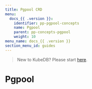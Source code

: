 ```yaml
---
title: Pgpool CRD
menu:
  docs_{{ .version }}:
    identifier: pp-pgpool-concepts
    name: Pgpool
    parent: pp-concepts-pgpool
    weight: 10
menu_name: docs_{{ .version }}
section_menu_id: guides
---
```


> New to KubeDB? Please start [here](/docs/README.md).

# Pgpool